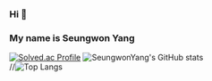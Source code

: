 ### Hi 👋
### My name is Seungwon Yang
<!--
**SeungWonYang-pro/SeungWonYang-pro** is a ✨ _special_ ✨ repository because its `README.md` (this file) appears on your GitHub profile.

Here are some ideas to get you started:

- 🔭 I’m currently working on ...
- 🌱 I’m currently learning ...
- 👯 I’m looking to collaborate on ...
- 🤔 I’m looking for help with ...
- 💬 Ask me about ...
- 📫 How to reach me: ...
- 😄 Pronouns: ...
- ⚡ Fun fact: ...
-->
[![Solved.ac Profile](http://mazassumnida.wtf/api/generate_badge?boj=ysw1222)](https://solved.ac/ysw1222)
![SeungwonYang's GitHub stats](https://github-readme-stats.vercel.app/api?username=SeungWonYang-pro&show_icons=true&theme=tokyonight)  
//![Top Langs](https://github-readme-stats.vercel.app/api/top-langs/?username=SeungWonYang-pro&layout=compact&theme=dark)
